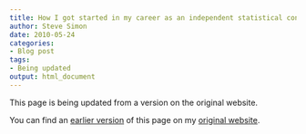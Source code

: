 ```yaml
---
title: How I got started in my career as an independent statistical consultant
author: Steve Simon
date: 2010-05-24
categories:
- Blog post
tags:
- Being updated
output: html_document
---
```


This page is being updated from a version on the original website.

<!---More--->

You can find an [earlier version][sim1] of this page on my [original website][sim2].

[sim1]: http://www.pmean.com/10/Career.html
[sim2]: http://www.pmean.com/original_site.html
